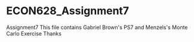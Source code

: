 # ECON628_Assignment7
Assignment7
This file contains Gabriel Brown's PS7 and Menzels's Monte Carlo Exercise
Thanks
